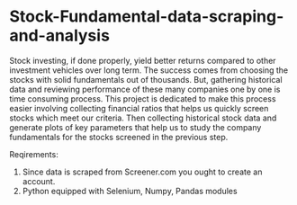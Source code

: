 # Stock-Fundamental-data-scraping-and-analysis

Stock investing, if done properly, yield better returns compared to other investment vehicles over long term. The success comes from choosing the stocks with solid fundamentals out of thousands. But, gathering historical data and reviewing performance of these many companies one by one is time consuming process. This project is dedicated to make this process easier involving collecting financial ratios that helps us quickly screen stocks which meet our criteria. Then collecting historical stock data and generate plots of key parameters that help us to study the company fundamentals for the stocks screened in the previous step.

Reqirements:
1. Since data is scraped from Screener.com you ought to create an account.
2. Python equipped with Selenium, Numpy, Pandas modules 
